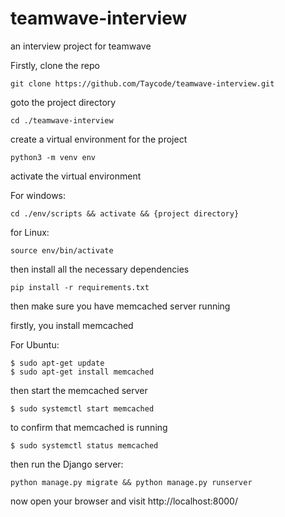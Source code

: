 # teamwave-interview
an interview project for teamwave


Firstly, clone the repo

```
git clone https://github.com/Taycode/teamwave-interview.git
```

goto the project directory

```
cd ./teamwave-interview
```

create a virtual environment for the project 

```
python3 -m venv env
```

activate the virtual environment

For windows:

```
cd ./env/scripts && activate && {project directory}
```

for Linux:

```
source env/bin/activate
```

then install all the necessary dependencies

```
pip install -r requirements.txt
```

then make sure you have memcached server running

firstly, you install memcached

For Ubuntu:
```
$ sudo apt-get update
$ sudo apt-get install memcached
```
then start the memcached server
```
$ sudo systemctl start memcached
```
to confirm that memcached is running

```
$ sudo systemctl status memcached
```
then run the Django server:
```
python manage.py migrate && python manage.py runserver
```


now open your browser and visit http://localhost:8000/
